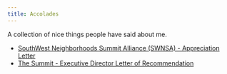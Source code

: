 ```yaml
---
title: Accolades
---
```


A collection of nice things people have said about me.
* [SouthWest Neighborhoods Summit Alliance (SWNSA) - Appreciation Letter]("https://drive.google.com/open?id=1ZevuGzO1lsSES2-rmoyPvBj_SnOgzBxE")
* [The Summit - Executive Director Letter of Recommendation](https://drive.google.com/open?id=1AHTJCH0V3AJK3A7mPgcdXhLUGs4bJaiu)